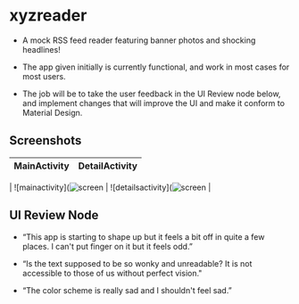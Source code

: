 # xyzreader

* A mock RSS feed reader featuring banner photos and shocking headlines!

* The app given initially is currently functional, and work in most cases for most users.

* The job will be to take the user feedback in the UI Review node below, and implement changes that will improve the UI and make it conform to Material Design.


## Screenshots

| MainActivity  | DetailActivity |
| ------------- | ------------- |

| ![mainactivity](![screen](../master/screens/Screenshot_20170418-170719.png)  | ![detailsactivity](![screen](../master/screen/Screenshot_20170418-170729.png)  |
## UI Review Node

* “This app is starting to shape up but it feels a bit off in quite a few places. I can't put finger on it but it feels odd.”

* “Is the text supposed to be so wonky and unreadable? It is not accessible to those of us without perfect vision."

* “The color scheme is really sad and I shouldn't feel sad.”
